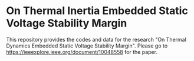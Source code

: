 # On Thermal Inertia Embedded Static Voltage Stability Margin
This repository provides the codes and data for the research "On Thermal Dynamics Embedded Static Voltage Stability Margin".
Please go to https://ieeexplore.ieee.org/document/10048558 for the paper.

